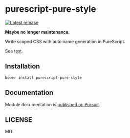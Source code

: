 # purescript-pure-style

[![Latest release](http://img.shields.io/github/release/oreshinya/purescript-pure-style.svg)](https://github.com/oreshinya/purescript-pure-style/releases)

**Maybe no longer maintenance.**

Write scoped CSS with auto name generation in PureScript.

See [test](https://github.com/oreshinya/purescript-pure-style/blob/master/test/Main.purs).

## Installation

```
bower install purescript-pure-style
```

## Documentation

Module documentation is [published on Pursuit](http://pursuit.purescript.org/packages/purescript-pure-style).

## LICENSE

MIT
